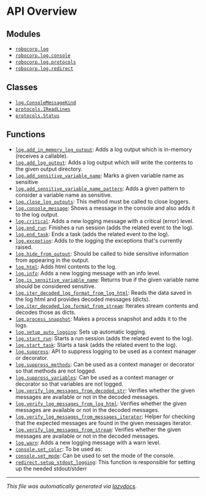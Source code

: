 <!-- markdownlint-disable -->

# API Overview

## Modules

- [`robocorp.log`](./robocorp.log.md#module-robocorplog)
- [`robocorp.log.console`](./robocorp.log.console.md#module-robocorplogconsole)
- [`robocorp.log.protocols`](./robocorp.log.protocols.md#module-robocorplogprotocols)
- [`robocorp.log.redirect`](./robocorp.log.redirect.md#module-robocorplogredirect)

## Classes

- [`log.ConsoleMessageKind`](./robocorp.log.md#class-consolemessagekind)
- [`protocols.IReadLines`](./robocorp.log.protocols.md#class-ireadlines)
- [`protocols.Status`](./robocorp.log.protocols.md#class-status)

## Functions

- [`log.add_in_memory_log_output`](./robocorp.log.md#function-add_in_memory_log_output): Adds a log output which is in-memory (receives a callable).
- [`log.add_log_output`](./robocorp.log.md#function-add_log_output): Adds a log output which will write the contents to the given output directory.
- [`log.add_sensitive_variable_name`](./robocorp.log.md#function-add_sensitive_variable_name): Marks a given variable name as sensitive
- [`log.add_sensitive_variable_name_pattern`](./robocorp.log.md#function-add_sensitive_variable_name_pattern): Adds a given pattern to consider a variable name as sensitive.
- [`log.close_log_outputs`](./robocorp.log.md#function-close_log_outputs): This method must be called to close loggers.
- [`log.console_message`](./robocorp.log.md#function-console_message):     Shows a message in the console and also adds it to the log output.
- [`log.critical`](./robocorp.log.md#function-critical): Adds a new logging message with a critical (error) level.
- [`log.end_run`](./robocorp.log.md#function-end_run): Finishes a run session (adds the related event to the log).
- [`log.end_task`](./robocorp.log.md#function-end_task): Ends a task (adds the related event to the log).
- [`log.exception`](./robocorp.log.md#function-exception): Adds to the logging the exceptions that's currently raised.
- [`log.hide_from_output`](./robocorp.log.md#function-hide_from_output): Should be called to hide sensitive information from appearing in the output.
- [`log.html`](./robocorp.log.md#function-html): Adds html contents to the log.
- [`log.info`](./robocorp.log.md#function-info): Adds a new logging message with an info level.
- [`log.is_sensitive_variable_name`](./robocorp.log.md#function-is_sensitive_variable_name): Returns true if the given variable name should be considered sensitive.
- [`log.iter_decoded_log_format_from_log_html`](./robocorp.log.md#function-iter_decoded_log_format_from_log_html): Reads the data saved in the log html and provides decoded messages (dicts).
- [`log.iter_decoded_log_format_from_stream`](./robocorp.log.md#function-iter_decoded_log_format_from_stream): Iterates stream contents and decodes those as dicts.
- [`log.process_snapshot`](./robocorp.log.md#function-process_snapshot): Makes a process snapshot and adds it to the logs.
- [`log.setup_auto_logging`](./robocorp.log.md#function-setup_auto_logging): Sets up automatic logging.
- [`log.start_run`](./robocorp.log.md#function-start_run): Starts a run session (adds the related event to the log).
- [`log.start_task`](./robocorp.log.md#function-start_task): Starts a task (adds the related event to the log).
- [`log.suppress`](./robocorp.log.md#function-suppress): API to suppress logging to be used as a context manager or decorator.
- [`log.suppress_methods`](./robocorp.log.md#function-suppress_methods): Can be used as a context manager or decorator so that methods are not logged.
- [`log.suppress_variables`](./robocorp.log.md#function-suppress_variables): Can be used as a context manager or decorator so that variables are not logged.
- [`log.verify_log_messages_from_decoded_str`](./robocorp.log.md#function-verify_log_messages_from_decoded_str): Verifies whether the given messages are available or not in the decoded messages.
- [`log.verify_log_messages_from_log_html`](./robocorp.log.md#function-verify_log_messages_from_log_html): Verifies whether the given messages are available or not in the decoded messages.
- [`log.verify_log_messages_from_messages_iterator`](./robocorp.log.md#function-verify_log_messages_from_messages_iterator): Helper for checking that the expected messages are found in the given messages iterator.
- [`log.verify_log_messages_from_stream`](./robocorp.log.md#function-verify_log_messages_from_stream): Verifies whether the given messages are available or not in the decoded messages.
- [`log.warn`](./robocorp.log.md#function-warn): Adds a new logging message with a warn level.
- [`console.set_color`](./robocorp.log.console.md#function-set_color): To be used as:
- [`console.set_mode`](./robocorp.log.console.md#function-set_mode): Can be used to set the mode of the console.
- [`redirect.setup_stdout_logging`](./robocorp.log.redirect.md#function-setup_stdout_logging): This function is responsible for setting up the needed stdout/stderr


---

_This file was automatically generated via [lazydocs](https://github.com/ml-tooling/lazydocs)._
